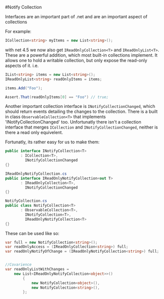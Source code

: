 #Notify Collection 

Interfaces are an important part of .net and are an important aspect of collections

For example:

```cs
ICollection<string> myItems = new List<string>();
```

with net 4.5 we now also get `IReadOnlyCollection<T>` and `IReadOnlyList<T>`.
These are a powerful addition, which most built-in collections implement. 
It allows one to hold a writable collection, but only expose the read-only aspects of it. i.e. 


```cs
IList<string> items = new List<string>();
IReadOnlyList<string> readOnlyItems = items;

items.Add("Foo");

Assert.That(readOnlyItems[0] == "Foo") // true;
```

Another important collection interface is `INotifyCollectionChanged`, 
which should return events detailing the changes to the collection. 
There is a built in class `ObservableCollection<T>` that implements 'INotifyCollectionChanged' too. 
Unfortunatly there isn't a collection interface that merges `ICollection` and `INotifyCollectionChanged`, 
neither is there a read only equivelent. 

Fortunatly, its rather easy for us to make them:

```cs
public interface INotifyCollection<T> 
       : ICollection<T>, 
         INotifyCollectionChanged
{}
```

```cs
IReadOnlyNotifyCollection.cs
public interface IReadOnlyNotifyCollection<out T> 
       : IReadOnlyCollection<T>, 
         INotifyCollectionChanged
{}
```

```cs
NotifyCollection.cs
public class NotifyCollection<T> 
       : ObservableCollection<T>, 
         INotifyCollection<T>, 
         IReadOnlyNotifyCollection<T>
{}

```

These can be used like so: 

```cs
var full = new NotifyCollection<string>();
var readOnlyAccess = (IReadOnlyCollection<string>) full;
var readOnlyNotifyOfChange = (IReadOnlyNotifyCollection<string>) full;


//Covarience
var readOnlyListWithChanges = 
    new List<IReadOnlyNotifyCollection<object>>()
        {
            new NotifyCollection<object>(),
            new NotifyCollection<string>(),
        };
```




